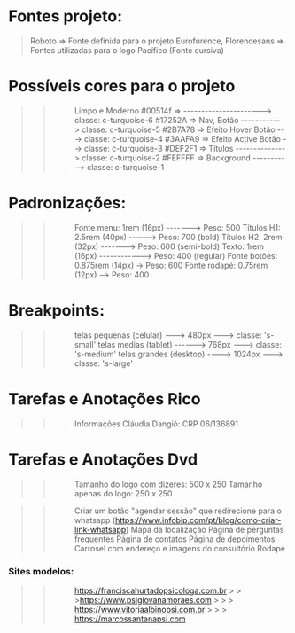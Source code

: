 # Fontes projeto:

> Roboto => Fonte definida para o projeto
> Eurofurence, Florencesans => Fontes utilizadas para o logo
> Pacífico (Fonte cursiva)

# Possíveis cores para o projeto

> > > Limpo e Moderno
> > > #00514f => ----------------------> classe: c-turquoise-6
> > > #17252A => Nav, Botão -----------> classe: c-turquoise-5
> > > #2B7A78 => Efeito Hover Botão ---> classe: c-turquoise-4
> > > #3AAFA9 => Efeito Active Botão --> classe: c-turquoise-3
> > > #DEF2F1 => Títulos --------------> classe: c-turquoise-2
> > > #FEFFFF => Background -----------> classe: c-turquoise-1

# Padronizações:

> > > Fonte menu: 1rem (16px) -------> Peso: 500
> > > Títulos H1: 2.5rem (40px) -----> Peso: 700 (bold)
> > > Títulos H2: 2rem (32px) -------> Peso: 600 (semi-bold)
> > > Texto: 1rem (16px) ------------> Peso: 400 (regular)
> > > Fonte botões: 0.875rem (14px) -> Peso: 600
> > > Fonte rodapé: 0.75rem (12px) --> Peso: 400

# Breakpoints:

> > > telas pequenas (celular) --->  480px ---> classe: 's-small'
> > > telas medias (tablet) ------>  768px ---> classe: 's-medium'
> > > telas grandes (desktop) ----> 1024px ---> classe: 's-large'


# Tarefas e Anotações Rico

> > > Informações Cláudia Dangió: CRP 06/136891

# Tarefas e Anotações Dvd

> > > Tamanho do logo com dizeres: 500 x 250
> > > Tamanho apenas do logo: 250 x 250

> > > Criar um botão "agendar sessão" que redirecione para o whatsapp
> > > (https://www.infobip.com/pt/blog/como-criar-link-whatsapp)
> > > Mapa da localização
> > > Página de perguntas frequentes
> > > Página de contatos
> > > Página de depoimentos
> > > Carrosel com endereço e imagens do consultório
> > > Rodapé

### Sites modelos:

> > > https://franciscahurtadopsicologa.com.br > > >https://www.psigiovanamoraes.com > > > https://www.vitoriaalbinopsi.com.br > > > https://marcossantanapsi.com
